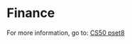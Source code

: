 # Finance

For more information, go to: [CS50 pset8](https://docs.cs50.net/2019/x/psets/8/finance/finance.html)